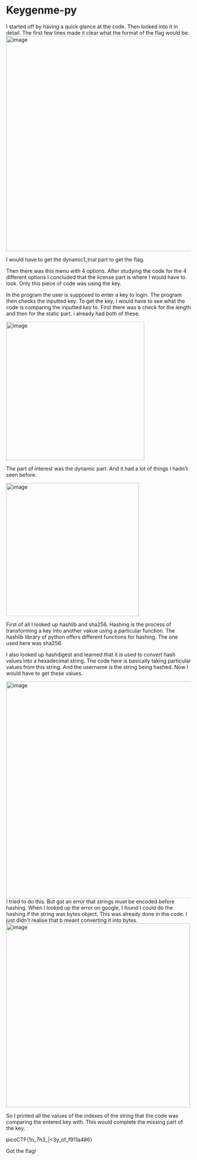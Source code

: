 # Keygenme-py


I started off by having a quick glance at the code.
Then looked into it in detail. 
The first few lines made it clear what the format of the flag would be.
<img width="586" alt="image" src="https://github.com/Nisargs23/picoCTF/assets/148000598/37fa2b11-ce18-4c27-9653-443c3eceebcc">

I would have to get the dynamic1_trial part to get the flag.

Then there was this menu with 4 options. After studying the code for the 4 different options I concluded that the license part is where I would have to look.
Only this piece of code was using the key.

In the program the user is supposed to enter a key to login. The program then checks the inputted key. To get the key, I would have to see what the code is comparing the inputted key to.
First there was a check for the length and then for the static part. i already had both of these.

<img width="377" alt="image" src="https://github.com/Nisargs23/picoCTF/assets/148000598/f53d31bc-82ed-458a-bf5a-72438223f6f5">

The part of interest was the dynamic part. And it had a lot of things I hadn't seen before.

<img width="362" alt="image" src="https://github.com/Nisargs23/picoCTF/assets/148000598/aa858e86-f5dd-4a2d-8a66-06254ebdb38a">

First of all I looked up hashlib and sha256.
Hashing is the process of transforming a key into another vakue using a particular function.
The hashlib library of python offers different functions for hashing. The one used here was sha256.

I also looked up hashdigest and learned that it is used to convert hash values into a hexadecimal string. The code here is basically taking particular values from this string. 
And the username is the string being hashed. 
Now I would have to get these values.

<img width="590" alt="image" src="https://github.com/Nisargs23/picoCTF/assets/148000598/8576aa4a-3a9e-47da-8255-c17b686ebca7">
I tried to do this. 
But got an error that strings must be encoded before hashing.
When I looked up the error on google, I found I could do the hashing if the string was bytes object. This was already done in the code. I just didn't realise that b meant converting it into bytes.

<img width="501" alt="image" src="https://github.com/Nisargs23/picoCTF/assets/148000598/e729554a-77ec-4b9e-9dd8-c15fb531579b">

So I printed all the values of the indexes of the string that the code was comparing the entered key with. 
This would complete the missing part of the key.

picoCTF{1n_7h3_|<3y_of_f911a486}

Got the flag!



